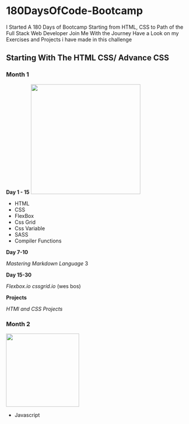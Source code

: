 # 180DaysOfCode-Bootcamp
I Started A 180 Days of Bootcamp Starting from HTML, CSS to Path of the Full Stack Web Developer Join Me With the Journey Have a Look on my Exercises and Projects i have made in this challenge

## Starting With The HTML CSS/ Advance CSS

### Month 1

__Day 1 - 15__                                          <img src="http://www.bobbyberberyan.com/wp-content/uploads/2012/03/HTML5CSS3Logos.svg" height="300px" width="300px"  />
* HTML
* CSS
* FlexBox
* Css Grid
* Css Variable 
* SASS
* Compiler Functions

__Day 7-10__

_Mastering Markdown Language_
3

__Day 15-30__

_Flexbox.io_
_cssgrid.io_
(wes bos)

__Projects__

_HTMl and CSS Projects_

### Month 2

<img src="https://upload.wikimedia.org/wikipedia/commons/6/6a/JavaScript-logo.png" height = "200px" width ="200px" />

* Javascript
